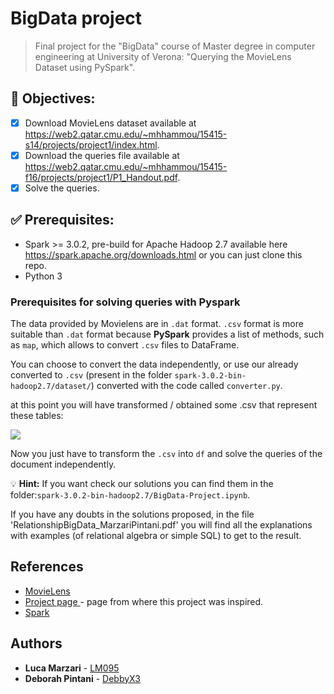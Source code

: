 # BigData project

>Final project for the "BigData" course of Master degree in computer engineering at University of Verona: "Querying the MovieLens Dataset using PySpark".
>
## :memo: Objectives:
- [x] Download MovieLens dataset available at https://web2.qatar.cmu.edu/~mhhammou/15415-s14/projects/project1/index.html. 
- [x] Download the queries file available at https://web2.qatar.cmu.edu/~mhhammou/15415-f16/projects/project1/P1_Handout.pdf.
- [x] Solve the queries.

## :white_check_mark: Prerequisites:

- Spark >= 3.0.2, pre-build for Apache Hadoop 2.7 available here https://spark.apache.org/downloads.html or you can just clone this repo.
- Python 3

### Prerequisites for solving queries with Pyspark
The data provided by Movielens are in `.dat` format. `.csv` format is more suitable than `.dat` format because **PySpark** provides a list of methods, such as `map`, which allows to convert `.csv` files to DataFrame.

You can choose to convert the data independently, or use our already converted to `.csv` (present in the folder `spark-3.0.2-bin-hadoop2.7/dataset/`) converted with the code called `converter.py`.

at this point you will have transformed / obtained some .csv that represent these tables:


![](https://i.imgur.com/HMnzQGd.png)

Now you just have to transform the `.csv` into `df` and solve the queries of the document independently.

:bulb: **Hint:** If you want check our solutions you can find them in the folder:`spark-3.0.2-bin-hadoop2.7/BigData-Project.ipynb`.

If you have any doubts in the solutions proposed, in the file 'RelationshipBigData_MarzariPintani.pdf' you will find all the explanations with examples (of relational algebra or simple SQL) to get to the result.



## References

* [MovieLens](https://grouplens.org/datasets/movielens/)
* [Project page ](https://web2.qatar.cmu.edu/~mhhammou/15415-s14/projects/project1/index.html) - page from where this project was inspired.
* [Spark](https://spark.apache.org/)

## Authors
* **Luca Marzari** - [LM095](https://github.com/LM095)
* **Deborah Pintani** - [DebbyX3](https://github.com/DebbyX3)
